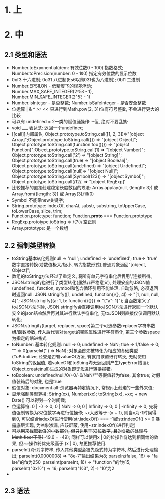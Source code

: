 
# 1. 上


# 2. 中

## 2.1 类型和语法
* Number.toExponential(dem: 有效位数0 - 100) 指数格式; Number.toPrecision(number: 0 - 100) 指定有效位数的显示位数
* 0xf3 十六进制; 0o31 八进制(Es6以前031也为八进制); 0b11 二进制
* Number.EPSILON - 低精度下的误差浮动; Number.MAX_SAFE_INTEGER(2^53 - 1), Number.MIN_SAFE_INTEGER(2^53 - 1)
* Number.isInteger - 是否整数; Number.isSafeInteger - 是否安全整数
* 位运算 | & ^ >> << 只进行到Math.pow(2, 31)位有符号整数, 不会进行更大的比较
* 可以有 undefined = 2一类的赋值骚操作····但, 绝对不要乱搞·
* void ___ 表达式: 返回一个undefined;
* [[call]]内部属性, Object.prototype.toString.call([1, 2, 3])=>"[object Array]";Object.prototype.toString.call({}) => "[object Object]"; Object.prototype.toString.call(function foo(){}) => "[object Function]";Object.prototype.toString.call(1) => "[object Number]"; Object.prototype.toString.call('2') => "[object String]"; Object.prototype.toString.call(true) => "[object Boolean]"; Object.prototype.toString.call(undefined) => "[object Undefined]"; Object.prototype.toString.call(null)=> "[object Null]"; Object.prototype.toString.call(Symbol(123)) => "[object Symbol]"; Object.prototype.toString.call(/12/) => "[object RegExp]"
* 比较推荐的直接创建稳定长度数组的方法: Array.applay(null, {length: 3}) 或 Array.from({length: 3}) 或 Array(3).fill(0)
* Symbol 不能带new关键字;
* String.prototype: indexOf, charAt, substr, substring, toUpperCase, toLowerCase, slice, trim;
* Function.prototype: function; Function.__proto__ === Function.prototype
* RegExp.prototype.toString => /(?:)/ 空正则
* Array.prototype: 是一个数组

## 2.2 强制类型转换
* toString基本转化规则null => 'null'; undefined => 'undefined'; true=> 'true' 数字直接转换(若数值极大/极小, 转为指数形式);普通对象返回"[object, Object]";
* 数组的toString方法经过了重定义, 将所有单元字符串化后再用','连接所得。
* JSON.stringify也进行了类型转化(虽然非严格意义), 处理安全的JSON值(undefined, function, symbol和包含循环引用不能处理, 自动忽略, 必须返回时返回null: JSON.stringify([1, undefined, function(){}, 4]) => "[1, null, null, 4]"; JSON.stringify({a: 1, b: function(){}}) => "{"a": 1}"); 当函数定义了toJSON方法时候, JSON.stringify会直接调用toJSON方法进行返回一个默认安全的json结构然后再对其进行默认字符串化, 无toJSON则直接仅仅调用默认转化;
* JSON.stringify(target, replacer, space)第二个可选参数replacer字符串数组/函数参数, 传入后代表对target的哪些属性进行字符串化; 第三个参数space为指定的缩进格式
* toNumber: 基本转化规则: null => 0; undefined => NaN; true => 1/false => 0; "" => 0(parseInt('') => NaN); 对象会首先被转化为相应的基础类型(ToPrimitive, 检查是否有valueOf方法, 有就用该值进行转换, 无就使用toString的返回值, 若valueOf和toString均无返回则产生typeError错误); Object.create(null)生成的对象即无法进行转换报错。
* toBoolean: undefined/null/0/+0/-0/NaN/""等假值转为false, 其余true; 对假值装箱后的对象, 也是true
* 假值对象: document.all-浏览器再特定情况下, 常规js上创建的一些外来值;
* 显示强制类型转换: String(xx), Number(xx); toString(xx), +xx; + new Date() 可以得到一个时间戳;
* 位运算符: 0 | -0 => 0; 0 | NaN => 0; 0 | Infinity => 0; 0 | -Infinity => 0; 先将值强制转换为32位数字再进行位操作; ~x大致等于-(x + 1), 则当x为-1时候得到0, 可以结合indexOf进行使用(str.indexOf() === -1或str.indexOf() >= 0 暴露底层实现, 为抽象渗漏, 应该屏蔽, 使用~str.indexOf()进行判定)
* ~~可以用来截取数值的小数部分, 但只适用于32位数字, 且对负数的处理与Math.floor不同(~~-49.6 = -49); 同样可以使用x | 0的位操作符达到相同给的效果, 但~~操作符优先级高于 (x | 0), 故更推荐使用.
* parseInt()针对字符串, 传入其他类型会被先隐式转为字符串, 然后进行处理输出; parseInt(0.0000008) => "8e-7"输出结果为8; parseInt(false, 16) => "fa lse"的fa为250; parseInt(parseInt, 16) => "function "的f为15; parseInt("0x10") => 16; parseInt("103", 2)=> '10'为2
* 

## 2.3 语法